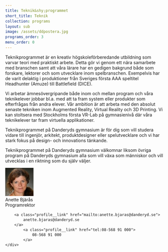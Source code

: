 ```yaml
---
title: Teknik&shy;programmet
short_title: Teknik
collection: programs
layout: sub
image: /assets/ddpostera.jpg
programs_order: 3
menu_order: 0
---
```


Teknikprogrammet är en kreativ högskoleförberedande utbildning som varvar teori med praktiskt arbete. Detta gör vi genom ett nära samarbete med branschen samt att våra lärare har en gedigen bakgrund både som forskare, lektorer och som utvecklare inom spelbranschen. Exempelvis har de varit delaktig i produktioner från Sveriges första AAA speltitel Headhunter (Amuze) till Battlefield (DICE).

Vi arbetar ämnesövergripande både inom och mellan program och våra teknikelever jobbar bl.a. med att ta fram system eller produkter som efterfrågas från andra elever. Vår ambition är att arbeta med den absolut senaste tekniken inom Augmented Reality, Virtual Reality och 3D Printing. Vi kan stoltsera med Stockholms första VR-Lab på gymnasienivå där våra teknikelever tar fram virtuella applikationer.

Teknikprogrammet på Danderyds gymnasium är för dig som vill studera vidare till ingenjör, arkitekt, produktdesigner eller spelutvecklare och vi har stark fokus på design- och innovations tänkande.

Teknikprogrammet på Danderyds gymnasium välkomnar liksom övriga program på Danderyds gymnasium alla som vill växa som människor och vill utvecklas i en riktning som du själv väljer.

<div class="profile">
	<img class="profile__image" src="/assets/anette-bjaras.png" alt="Anette Bjärås">
	<div class="profile__info">
		<div class="profile__title">Anette Bjärås</div>
		<div>Programrektor</div>

		<a class="profile__link" href="mailto:anette.bjaras@danderyd.se">
			anette.bjaras@danderyd.se
		</a>
			<a class="profile__link" href="tel:08-568 91 000">
				08-568 91 000
			</a>
	</div>
</div>
